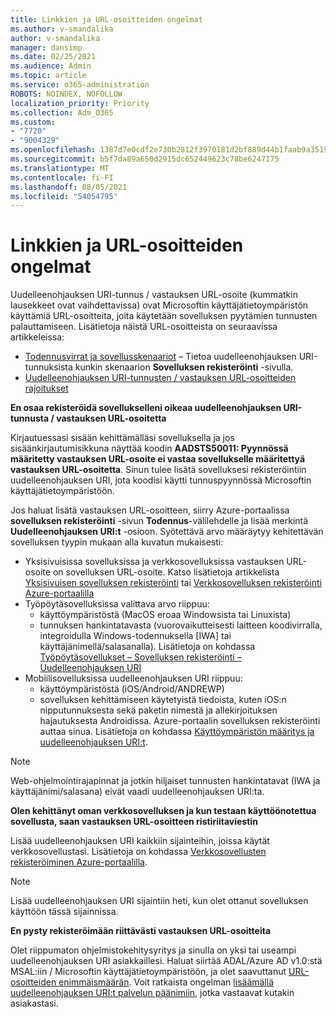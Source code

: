```yaml
---
title: Linkkien ja URL-osoitteiden ongelmat
ms.author: v-smandalika
author: v-smandalika
manager: dansimp
ms.date: 02/25/2021
ms.audience: Admin
ms.topic: article
ms.service: o365-administration
ROBOTS: NOINDEX, NOFOLLOW
localization_priority: Priority
ms.collection: Adm_O365
ms.custom:
- "7720"
- "9004329"
ms.openlocfilehash: 1387d7e0cdf2e730b2812f3970181d2bf889d44b1faab9a351911840909defb5
ms.sourcegitcommit: b5f7da89a650d2915dc652449623c78be6247175
ms.translationtype: MT
ms.contentlocale: fi-FI
ms.lasthandoff: 08/05/2021
ms.locfileid: "54054795"
---
```

# <a name="issues-with-links-and-urls"></a>Linkkien ja URL-osoitteiden ongelmat

Uudelleenohjauksen URI-tunnus / vastauksen URL-osoite (kummatkin lausekkeet ovat vaihdettavissa) ovat Microsoftin käyttäjätietoympäristön käyttämiä URL-osoitteita, joita käytetään sovelluksen pyytämien tunnusten palauttamiseen. Lisätietoja näistä URL-osoitteista on seuraavissa artikkeleissa:

- [Todennusvirrat ja sovellusskenaariot](https://docs.microsoft.com/azure/active-directory/develop/authentication-flows-app-scenarios) – Tietoa uudelleenohjauksen URI-tunnuksista kunkin skenaarion **Sovelluksen rekisteröinti** -sivulla.
- [Uudelleenohjauksen URI-tunnusten / vastauksen URL-osoitteiden rajoitukset](https://docs.microsoft.com/azure/active-directory/develop/reply-url)

**En osaa rekisteröidä sovellukselleni oikeaa uudelleenohjauksen URI-tunnusta / vastauksen URL-osoitetta**

Kirjautuessasi sisään kehittämälläsi sovelluksella ja jos sisäänkirjautumisikkuna näyttää koodin **AADSTS50011: Pyynnössä määritetty vastauksen URL-osoite ei vastaa sovellukselle määritettyä vastauksen URL-osoitetta<your app ID>**. Sinun tulee lisätä sovelluksesi rekisteröintiin uudelleenohjauksen URI, jota koodisi käytti tunnuspyynnössä Microsoftin käyttäjätietoympäristöön.

Jos haluat lisätä vastauksen URL-osoitteen, siirry Azure-portaalissa **sovelluksen rekisteröinti** -sivun **Todennus**-välilehdelle ja lisää merkintä **Uudelleenohjauksen URI:t** -osioon. Syötettävä arvo määräytyy kehitettävän sovelluksen tyypin mukaan alla kuvatun mukaisesti:

- Yksisivuisissa sovelluksissa ja verkkosovelluksissa vastauksen URL-osoite on sovelluksen URL-osoite. Katso lisätietoja artikkelista [Yksisivuisen sovelluksen rekisteröinti](https://docs.microsoft.com/azure/active-directory/develop/scenario-spa-app-registration#register-a-redirect-uri) tai [Verkkosovelluksen rekisteröinti Azure-portaalilla](https://docs.microsoft.com/azure/active-directory/develop/scenario-web-app-sign-user-app-registration?tabs=aspnetcore#register-an-app-using-azure-portal)
- Työpöytäsovelluksissa valittava arvo riippuu:
    - käyttöympäristöstä (MacOS eroaa Windowsista tai Linuxista)
    - tunnuksen hankintatavasta (vuorovaikutteisesti laitteen koodivirralla, integroidulla Windows-todennuksella [IWA] tai käyttäjänimellä/salasanalla).
    Lisätietoja on kohdassa [Työpöytäsovellukset – Sovelluksen rekisteröinti – Uudelleenohjauksen URI](https://docs.microsoft.com/azure/active-directory/develop/scenario-desktop-app-registration#redirect-uris)
- Mobiilisovelluksissa uudelleenohjauksen URI riippuu:
    - käyttöympäristöstä (iOS/Android/ANDREWP)
    - sovelluksen kehittämiseen käytetyistä tiedoista, kuten iOS:n nipputunnuksesta sekä paketin nimestä ja allekirjoituksen hajautuksesta Androidissa. Azure-portaalin sovelluksen rekisteröinti auttaa sinua. Lisätietoja on kohdassa [Käyttöympäristön määritys ja uudelleenohjauksen URI:t](https://docs.microsoft.com/azure/active-directory/develop/scenario-mobile-app-registration#platform-configuration-and-redirect-uris).

> [!NOTE]
> Web-ohjelmointirajapinnat ja jotkin hiljaiset tunnusten hankintatavat (IWA ja käyttäjänimi/salasana) eivät vaadi uudelleenohjauksen URI:ta.

**Olen kehittänyt oman verkkosovelluksen ja kun testaan käyttöönotettua sovellusta, saan vastauksen URL-osoitteen ristiriitaviestin**

Lisää uudelleenohjauksen URI kaikkiin sijainteihin, joissa käytät verkkosovellustasi. Lisätietoja on kohdassa [Verkkosovellusten rekisteröiminen Azure-portaalilla](https://docs.microsoft.com/azure/active-directory/develop/scenario-web-app-sign-user-app-registration).

> [!NOTE]
> Lisää uudelleenohjauksen URI sijaintiin heti, kun olet ottanut sovelluksen käyttöön tässä sijainnissa.

**En pysty rekisteröimään riittävästi vastauksen URL-osoitteita**

Olet riippumaton ohjelmistokehitysyritys ja sinulla on yksi tai useampi uudelleenohjauksen URI asiakkaillesi. Haluat siirtää ADAL/Azure AD v1.0:stä MSAL:iin / Microsoftin käyttäjätietoympäristöön, ja olet saavuttanut [URL-osoitteiden enimmäismäärän](https://docs.microsoft.com/azure/active-directory/develop/reply-url#maximum-number-of-redirect-uris). Voit ratkaista ongelman [lisäämällä uudelleenohjauksen URI:t palvelun päänimiin](https://docs.microsoft.com/azure/active-directory/develop/reply-url#add-redirect-uris-to-service-principals), jotka vastaavat kutakin asiakastasi.

